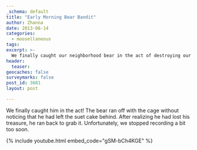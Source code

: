 ```yaml
---
_schema: default
title: "Early Morning Bear Bandit"
author: Zhanna
date: 2013-06-14
categories:
  - moosellaneous
tags:
excerpt: >-
  We finally caught our neighborhood bear in the act of destroying our bird feeders.
header:
  teaser:
geocaches: false
surveymarks: false
post_id: 3681
layout: post                           

---
```


We finally caught him in the act! The bear ran off with the cage without noticing that he had left the suet cake behind. After realizing he had lost his treasure, he ran back to grab it. Unfortunately, we stopped recording a bit too soon.

{% include youtube.html embed_code="gSM-bCh4KGE" %}
